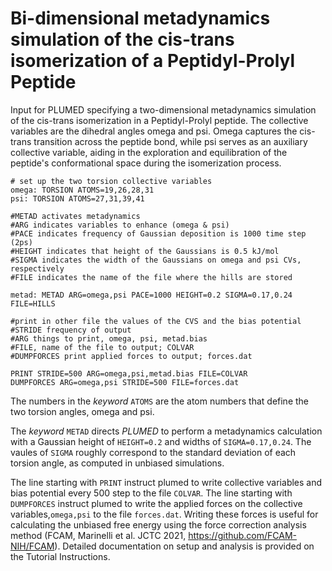 # Bi-dimensional metadynamics simulation of the cis-trans isomerization of a Peptidyl-Prolyl Peptide

Input for PLUMED specifying a two-dimensional metadynamics simulation of the cis-trans isomerization in a Peptidyl-Prolyl peptide. The collective variables are the dihedral angles omega and psi. Omega captures the cis-trans transition across the peptide bond, while psi serves as an auxiliary collective variable, aiding in the exploration and equilibration of the peptide's conformational space during the isomerization process.

```plumed
# set up the two torsion collective variables
omega: TORSION ATOMS=19,26,28,31
psi: TORSION ATOMS=27,31,39,41

#METAD activates metadynamics
#ARG indicates variables to enhance (omega & psi)
#PACE indicates frequency of Gaussian deposition is 1000 time step (2ps)
#HEIGHT indicates that height of the Gaussians is 0.5 kJ/mol
#SIGMA indicates the width of the Gaussians on omega and psi CVs, respectively
#FILE indicates the name of the file where the hills are stored

metad: METAD ARG=omega,psi PACE=1000 HEIGHT=0.2 SIGMA=0.17,0.24 FILE=HILLS

#print in other file the values of the CVS and the bias potential
#STRIDE frequency of output
#ARG things to print, omega, psi, metad.bias
#FILE, name of the file to output; COLVAR
#DUMPFORCES print applied forces to output; forces.dat

PRINT STRIDE=500 ARG=omega,psi,metad.bias FILE=COLVAR
DUMPFORCES ARG=omega,psi STRIDE=500 FILE=forces.dat
```
The numbers in the *keyword* ```ATOMS``` are the atom numbers that define the two torsion angles, omega and psi.

The *keyword* ```METAD``` directs *PLUMED* to perform a metadynamics calculation with a Gaussian height of ```HEIGHT=0.2``` and widths of ```SIGMA=0.17,0.24```. The vaules of ```SIGMA``` roughly correspond to the standard deviation of each torsion angle, as computed in unbiased simulations.

The line starting with ```PRINT``` instruct plumed to write collective variables and bias potential every 500 step to the file ```COLVAR```.
The line starting with ```DUMPFORCES``` instruct plumed to write the applied forces on the collective variables,```omega,psi``` to the file ```forces.dat```. Writing these forces is useful for calculating the unbiased free energy using the force correction analysis method (FCAM, Marinelli et al. JCTC 2021, https://github.com/FCAM-NIH/FCAM). Detailed documentation on setup and analysis is provided on the Tutorial Instructions. 
